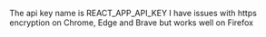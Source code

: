 The api key name is REACT_APP_API_KEY
I have issues with https encryption on Chrome, Edge and Brave but works well on Firefox